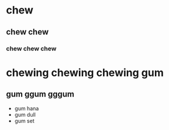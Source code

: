 # chew
## chew chew
### chew chew chew

chewing chewing chewing gum
========

gum ggum gggum
--------

* gum hana
* gum dull
* gum set

